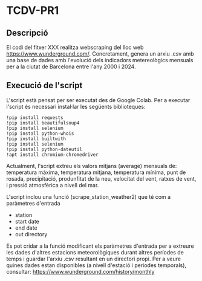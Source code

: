 # TCDV-PR1
## Descripció

El codi del fitxer XXX realitza webscraping del lloc web https://www.wunderground.com/. 
Concretament, genera un arxiu .csv amb una base de dades amb l'evolució dels indicadors metereològics mensuals per a la ciutat de Barcelona entre l'any 2000 i 2024.

## Execució de l'script
L'script està pensat per ser executat des de Google Colab. Per a executar l'script és necessari instal·lar les següents biblioteques:

```
!pip install requests
!pip install beautifulsoup4
!pip install selenium
!pip install python-whois
!pip install builtwith
!pip install selenium
!pip install python-dateutil
!apt install chromium-chromedriver
```

Actualment, l'script extreu els valors mitjans (average) mensuals de: temperatura màxima, temperatura mitjana, temperatura mínima, punt de rosada, precipitació, produnfitat de la neu, velocitat del vent, ratxes de vent, i pressió atmosfèrica a nivell del mar.

L'script inclou una funció (scrape_station_weather2) que té com a paràmetres d'entrada
- station
- start date
- end date
- out directory

Es pot cridar a la funció modificant els paràmetres d'entrada per a extreure les dades d'altres estacions meteorològiques durant altres períodes de temps i guardar l'arxiu .csv resultant en un directori propi. Per a veure quines dades estan disponibles (a nivell d'estació i periodes temporals), consultar: https://www.wunderground.com/history/monthly
